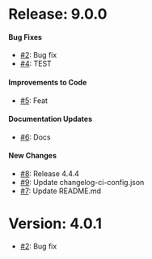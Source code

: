 # Release: 9.0.0


#### Bug Fixes

* [#2](https://github.com/saadmk-test/test-ci-public/pull/2): Bug fix
* [#4](https://github.com/saadmk-test/test-ci-public/pull/4): TEST

#### Improvements to Code

* [#5](https://github.com/saadmk-test/test-ci-public/pull/5): Feat

#### Documentation Updates

* [#6](https://github.com/saadmk-test/test-ci-public/pull/6): Docs

#### New Changes
* [#8](https://github.com/saadmk-test/test-ci-public/pull/8): Release 4.4.4
* [#9](https://github.com/saadmk-test/test-ci-public/pull/9): Update changelog-ci-config.json
* [#7](https://github.com/saadmk-test/test-ci-public/pull/7): Update README.md


# Version: 4.0.1

* [#2](https://github.com/saadmk-test/test-ci-public/pull/2): Bug fix

